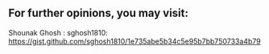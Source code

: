 ## For further opinions, you may visit:

Shounak Ghosh : sghosh1810:
https://gist.github.com/sghosh1810/1e735abe5b34c5e95b7bb750733a4b79
